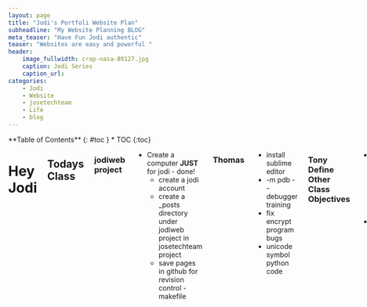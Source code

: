 ```yaml
---
layout: page
title: "Jodi's Portfoli Website Plan"
subheadline: "My Website Planning BLOG"
meta_teaser: "Have Fun Jodi authentic"
teaser: "Websites are easy and powerful "
header:
    image_fullwidth: crop-nasa-89127.jpg
    caption: Jodi Series
    caption_url: 
categories:
    - Jodi
    - Website
    - josetechteam
    - Life
    - blog
---
```

<!--more-->

<div class="row">
<div class="medium-4 medium-push-8 columns" markdown="1">
<div class="panel radius" markdown="1">
**Table of Contents**
{: #toc }
*  TOC
{:toc}
</div>
</div><!-- /.medium-4.columns -->



<div class="medium-8 medium-pull-4 columns" markdown="1">


# Hey Jodi

## Todays Class

### jodiweb project

- Create a computer **JUST** for jodi - done!
    - create a jodi account
    - create a _posts directory under jodiweb project in josetechteam project
    - save pages in github for revision control - makefile

### Thomas

- install sublime editor
- -m pdb -- debugger training
- fix encrypt program bugs
- unicode symbol python code

### Tony Define Other Class Objectives

- Tyler
	- strategic plan in markdown
	- what does he want from this class
- Bekah
	- jekyll, flask, pyramid, webjuerts?
	- ruby?


